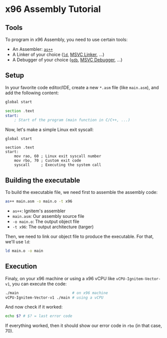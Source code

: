 # x96 Assembly Tutorial

## Tools

To program in x96 Assembly, you need to use certain tools:

- An Assembler: [`as++`](https://github.com/Ignitem/aspp/)
- A Linker of your choice ([`ld`](https://www.gnu.org/software/binutils/), [MSVC Linker](https://visualstudio.microsoft.com/fr/downloads/#build-tools-for-visual-studio-2022), ...)
- A Debugger of your choice ([`gdb`](https://www.gnu.org/software/gdb/), [MSVC Debugger](https://visualstudio.microsoft.com/fr/downloads/#build-tools-for-visual-studio-2022), ...)

## Setup

In your favorite code editor/IDE, create a new `*.asm` file (like `main.asm`), and add the following content:

```asm title="main.asm"
global start

section .text
start:
    ; Start of the program (main function in C/C++, ...)
```

Now, let's make a simple Linux exit syscall:

```ams title="main.asm" {5-7}
global start

section .text
start:
    mov rao, 60 ; Linux exit syscall number
    mov rbo, 70 ; Custom exit code
    syscall     ; Executing the system call
```

## Building the executable

To build the executable file, we need first to assemble the assembly code:

```sh
as++ main.asm -o main.o -t x96
```

- `as++`: Ignitem's assembler
- `main.asm`: Our assembly source file
- `-o main.o`: The output object file
- `-t x96`: The output architecture (targer)

Then, we need to link our object file to produce the executable. For that, we'll use `ld`:

```sh
ld main.o -o main
```

## Execution

Finaly, on your x96 machine or using a x96 vCPU like `vCPU-Ignitem-Vector-v1`, you can execute the code:

```sh
./main                        # on x96 machine
vCPU-Ignitem-Vector-v1 ./main # using a vCPU
```

And now check if it worked:

```sh
echo $? # $? = last error code
```

If everything worked, then it should show our error code in `rbo` (in that case, 70).